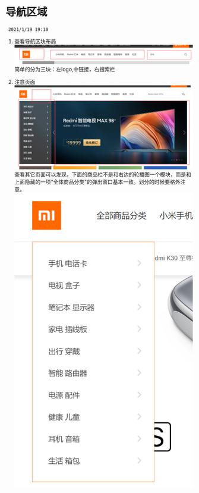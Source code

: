 # 导航区域
` 2021/1/19 19:10`

1. 查看导航区块布局
![page-nav](img/3-导航区域.png)
简单的分为三块：左logo,中链接，右搜索栏

2. 注意页面
![page-nav2](img/3-导航区域2.png)
查看其它页面可以发现，下面的商品栏不是和右边的轮播图一个模块，而是和上面隐藏的一项“全体商品分类"的弹出窗口基本一致。划分的时候要格外注意。
![page-good](img/3-商品栏.png)